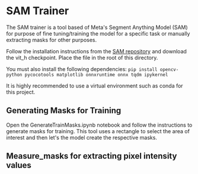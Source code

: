 # SAM Trainer

The SAM trainer is a tool based of Meta's Segment Anything Model (SAM) for purpose of fine tuning/training the model for a specific task or manually extracting masks for other purposes. 

Follow the installation instructions from the [SAM repository](https://github.com/facebookresearch/segment-anything/tree/main) and download the vit_h checkpoint. Place the file in the root of this directory.

You must also install the following dependencies:
`pip install opencv-python pycocotools matplotlib onnxruntime onnx tqdm ipykernel`

It is highly recommended to use a virtual environment such as conda for this project.

## Generating Masks for Training
Open the GenerateTrainMasks.ipynb notebook and follow the instructions to generate masks for training. This tool uses a rectangle to select the area of interest and then let's the model create the respective masks.

## Measure_masks for extracting pixel intensity values